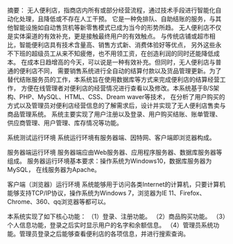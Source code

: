 摘要：
无人便利店，指商店内所有或部分经营流程，通过技术手段进行智能化自动化处理，且降低或不存在人工干预。
它是一种免排队、自助结账的服务，与其他智能设施如自动售货机等新零售模式已成为当今的形势所趋。
无人便利店不仅是实体渠道的有效补充，更是接触最终用户的有效触点。
与传统店铺或超市相比，智能便利店具有技术含量高、销售方式新、消费体验好等优点，
另外这些永不下班的超级员工从来不知疲倦，也不用领工资，在创造利润的同时还能降低成本。
在成本日趋增高的今天，可以说是一种有效补充。但同时，无人便利店与普通的便利店不同，
需要销售系统进行全自动的结算付款以及货品管理更新。为了替代结账服务员的工作，本系统旨在使用数据库等方式来完成便利店的结算经营工作，
方便在线管理者对便利店的经营情况进行查看以及修改。本系统基于B/S架构、PHP、MySQL、HTML、CSS、Dream waver等技术，
在分析了用户购买的方式以及管理员对便利店经营信息的了解需求后，设计并实现了无人便利店售卖与商品管理系统。
系统主要实现了用户注册以及登录、用户购买结账、账单管理、供应商管理、用户管理、库存情况等功能。

系统测试运行环境
系统运行环境有服务器端、因特网、客户端即浏览器构成。

服务器端运行环境
服务器端应由Web服务器、应用程序服务器、数据库服务器等组成。
服务器运行环境基本要求：操作系统为Windows10，数据库服务器为MySQL，
在线服务器为Apache。

客户端（浏览器）运行环境
系统能够用于访问各类Internet的计算机，只要计算机能够支持TCP/IP协议，操作系统为Windows 7，浏览器为IE 11、Firefox、Chrome、360、qq浏览器等都可以。

本系统实现了如下核心功能：
（1）登录、注册功能。
（2）商品购买功能。
（3）个人信息功能，登录之后实时显示用户的名字和余额信息。
（4）管理员系统功能。管理员登录之后能够查看便利店的各项信息，并进行搜索查询。


